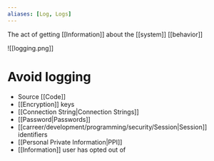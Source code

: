 ```yaml
---
aliases: [Log, Logs]
---
```


The act of getting [[Information]] about the [[system]] [[behavior]] 

![[logging.png]]

# Avoid logging
- Source [[Code]]
- [[Encryption]] keys
- [[Connection String|Connection Strings]]
- [[Password|Passwords]]
- [[carreer/development/programming/security/Session|Session]] identifiers
- [[Personal Private Information|PPI]]
- [[Information]] user has opted out of